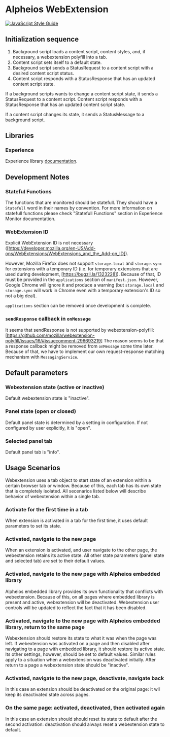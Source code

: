 # Alpheios WebExtension
[![JavaScript Style Guide](https://img.shields.io/badge/code_style-standard-brightgreen.svg)](https://standardjs.com)

## Initialization sequence

1. Background script loads a content script, content styles, and, if necessary, a webextension polyfill into
a tab.
2. Content script sets itself to a default state.
3. Background script sends a StatusRequest to a content script with a desired content script status.
4. Content script responds with a StatusResponse that has an updated content script state.

If a background scripts wants to change a content script state, it sends a StatusRequest to a content script.
Content script responds with a StatusResponse that has an updated content script state.

If a content script changes its state, it sends a StatusMessage to a background script.

## Libraries

### Experience

Experience library [documentation](../experience/README.md).

## Development Notes

### Stateful Functions
The functions that are monitored should be statefull. They should have a `Statefull` word in their names
by convention. For more information on statefull functions please check "Statefull Functions" section in
Experience Monitor documentation.

### WebExtension ID
Explicit WebExtension ID is not necessary ([https://developer.mozilla.org/en-US/Add-ons/WebExtensions/WebExtensions_and_the_Add-on_ID]).

However, Mozilla Firefox does not support `storage.local` and `storage.sync` for extensions with a temporary ID 
(i.e. for temporary extensions that are used during development, [https://bugzil.la/1323228]). Because of
that, ID must be provided in the `applications` section of `manifest.json`. However, Google Chrome will ignore it and produce
a warning (but `storage.local` and `storage.sync` will work in Chrome even with a temporary extension's ID
so not a big deal).

`applications` section can be removed once development is complete.

### `sendResponse` callback in `onMessage`
It seems that sendResponse is not supported by webextension-polyfill: 
[https://github.com/mozilla/webextension-polyfill/issues/16/#issuecomment-296693219]
The reason seems to be that a response callback might be removed from `onMessage` some time later. 
Because of that, we have to implement our own request-response matching mechanism with `MessagingService`.

## Default parameters

### Webextension state (active or inactive)
Default webextension state is "inactive".

### Panel state (open or closed)
Default panel state is determined by a setting in configuration. If not configured by user explicitly,
it is "open".

### Selected panel tab
Default panel tab is "info".

## Usage Scenarios

Webextension uses a tab object to start state of an extension within a certain browser tab or window.
Because of this, each tab has its own state that is completely isolated. All secenarios listed below
will describe behavior of webextension within a single tab.

### Activate for the first time in a tab
When extension is activated in a tab for the first time, it uses default parameters to set its state.

### Activated, navigate to the new page
When an extension is activated, and user navigate to the other page, the webextension retains its
active state. All other state parameters (panel state and selected tab) are set to their default values.

### Activated, navigate to the new page with Alpheios embedded library
Alpheios embedded library provides its own functionality that conflicts with webextension. Because of this,
on all pages where embedded library is present and active, webextension will be deactivated. Webextension
user controls will be updated to reflect the fact that it has been disabled.

### Activated, navigate to the new page with Alpheios embedded library, return to the same page
Webextension should restore its state to what it was when the page was left. If webextension was
activated on a page and then disabled after navigating to a page with embedded library, it should
restore its active state. Its other settings, however, should be set to default values. Similar rules
apply to a situation when a webextension was deactivated initially. After return to a page a
webextension state should be "inactive".

### Activated, navigate to the new page, deactivate, navigate back
In this case an extension should be deactivated on the original page: it wll keep its deactivated state
across pages.

### On the same page: activated, deactivated, then activated again
In this case an extension should should reset its state to default after the second activation:
deactivation should always reset a webextension state to default.
